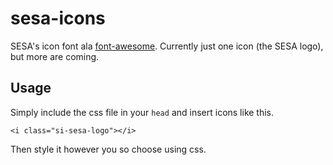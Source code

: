 # sesa-icons
SESA's icon font ala [font-awesome](https://github.com/fortawesome/font-awesome). Currently just one icon (the SESA logo), but more are coming.

## Usage
Simply include the css file in your `head` and insert icons like this.

`<i class="si-sesa-logo"></i>`

Then style it however you so choose using css.

